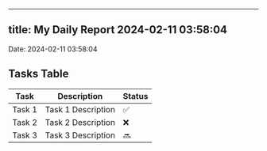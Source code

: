
---
title: My Daily Report 2024-02-11 03:58:04
---

Date: 2024-02-11 03:58:04

## Tasks Table

| Task | Description | Status |
|------|-------------|--------|
| Task 1 | Task 1 Description | ✅ |
| Task 2 | Task 2 Description | ❌ |
| Task 3 | Task 3 Description | 🔜 |
